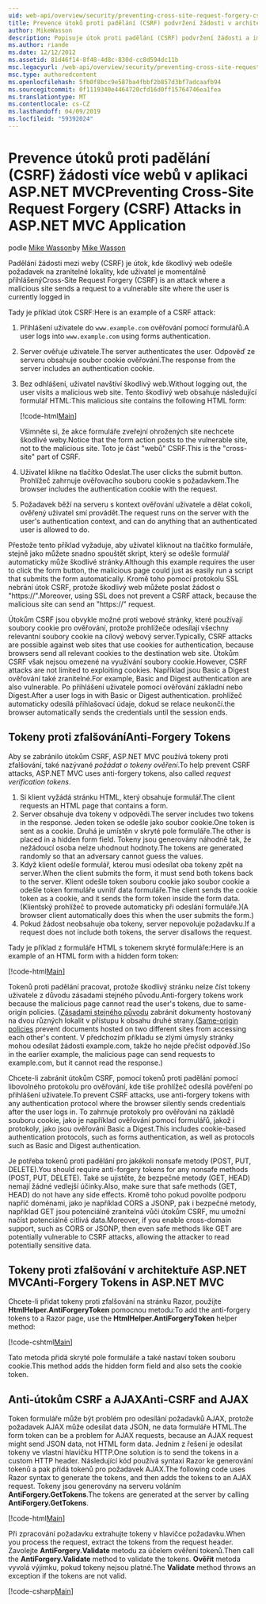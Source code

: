 ```yaml
---
uid: web-api/overview/security/preventing-cross-site-request-forgery-csrf-attacks
title: Prevence útoků proti padělání (CSRF) podvržení žádosti v architektuře ASP.NET MVC
author: MikeWasson
description: Popisuje útok proti padělání (CSRF) podvržení žádosti a implementovat opatření proti CSRF v ASP.NET Web MVC.
ms.author: riande
ms.date: 12/12/2012
ms.assetid: 81d46f14-8f48-4d8c-830d-cc8d594dc11b
msc.legacyurl: /web-api/overview/security/preventing-cross-site-request-forgery-csrf-attacks
msc.type: authoredcontent
ms.openlocfilehash: 5fb0f8bcc9e587ba4fbbf2b857d3bf7adcaafb94
ms.sourcegitcommit: 0f1119340e4464720cfd16d0ff15764746ea1fea
ms.translationtype: MT
ms.contentlocale: cs-CZ
ms.lasthandoff: 04/09/2019
ms.locfileid: "59392024"
---
```

# <a name="preventing-cross-site-request-forgery-csrf-attacks-in-aspnet-mvc-application"></a><span data-ttu-id="3b9a4-103">Prevence útoků proti padělání (CSRF) žádosti více webů v aplikaci ASP.NET MVC</span><span class="sxs-lookup"><span data-stu-id="3b9a4-103">Preventing Cross-Site Request Forgery (CSRF) Attacks in ASP.NET MVC Application</span></span>

<span data-ttu-id="3b9a4-104">podle [Mike Wasson](https://github.com/MikeWasson)</span><span class="sxs-lookup"><span data-stu-id="3b9a4-104">by [Mike Wasson](https://github.com/MikeWasson)</span></span>

<span data-ttu-id="3b9a4-105">Padělání žádosti mezi weby (CSRF) je útok, kde škodlivý web odešle požadavek na zranitelné lokality, kde uživatel je momentálně přihlášený</span><span class="sxs-lookup"><span data-stu-id="3b9a4-105">Cross-Site Request Forgery (CSRF) is an attack where a malicious site sends a request to a vulnerable site where the user is currently logged in</span></span>

<span data-ttu-id="3b9a4-106">Tady je příklad útok CSRF:</span><span class="sxs-lookup"><span data-stu-id="3b9a4-106">Here is an example of a CSRF attack:</span></span>

1. <span data-ttu-id="3b9a4-107">Přihlášení uživatele do `www.example.com` ověřování pomocí formulářů.</span><span class="sxs-lookup"><span data-stu-id="3b9a4-107">A user logs into `www.example.com` using forms authentication.</span></span>
2. <span data-ttu-id="3b9a4-108">Server ověřuje uživatele.</span><span class="sxs-lookup"><span data-stu-id="3b9a4-108">The server authenticates the user.</span></span> <span data-ttu-id="3b9a4-109">Odpověď ze serveru obsahuje soubor cookie ověřování.</span><span class="sxs-lookup"><span data-stu-id="3b9a4-109">The response from the server includes an authentication cookie.</span></span>
3. <span data-ttu-id="3b9a4-110">Bez odhlášení, uživatel navštíví škodlivý web.</span><span class="sxs-lookup"><span data-stu-id="3b9a4-110">Without logging out, the user visits a malicious web site.</span></span> <span data-ttu-id="3b9a4-111">Tento škodlivý web obsahuje následující formulář HTML:</span><span class="sxs-lookup"><span data-stu-id="3b9a4-111">This malicious site contains the following HTML form:</span></span> 

    [!code-html[Main](preventing-cross-site-request-forgery-csrf-attacks/samples/sample1.html)]

    <span data-ttu-id="3b9a4-112">Všimněte si, že akce formuláře zveřejní ohrožených site nechcete škodlivé weby.</span><span class="sxs-lookup"><span data-stu-id="3b9a4-112">Notice that the form action posts to the vulnerable site, not to the malicious site.</span></span> <span data-ttu-id="3b9a4-113">Toto je část "webů" CSRF.</span><span class="sxs-lookup"><span data-stu-id="3b9a4-113">This is the "cross-site" part of CSRF.</span></span>
4. <span data-ttu-id="3b9a4-114">Uživatel klikne na tlačítko Odeslat.</span><span class="sxs-lookup"><span data-stu-id="3b9a4-114">The user clicks the submit button.</span></span> <span data-ttu-id="3b9a4-115">Prohlížeč zahrnuje ověřovacího souboru cookie s požadavkem.</span><span class="sxs-lookup"><span data-stu-id="3b9a4-115">The browser includes the authentication cookie with the request.</span></span>
5. <span data-ttu-id="3b9a4-116">Požadavek běží na serveru s kontext ověřování uživatele a dělat cokoli, ověřený uživatel smí provádět.</span><span class="sxs-lookup"><span data-stu-id="3b9a4-116">The request runs on the server with the user's authentication context, and can do anything that an authenticated user is allowed to do.</span></span>

<span data-ttu-id="3b9a4-117">Přestože tento příklad vyžaduje, aby uživatel kliknout na tlačítko formuláře, stejně jako můžete snadno spouštět skript, který se odešle formulář automaticky může škodlivé stránky.</span><span class="sxs-lookup"><span data-stu-id="3b9a4-117">Although this example requires the user to click the form button, the malicious page could just as easily run a script that submits the form automatically.</span></span> <span data-ttu-id="3b9a4-118">Kromě toho pomocí protokolu SSL nebrání útok CSRF, protože škodlivý web můžete poslat žádost o "https://".</span><span class="sxs-lookup"><span data-stu-id="3b9a4-118">Moreover, using SSL does not prevent a CSRF attack, because the malicious site can send an "https://" request.</span></span>

<span data-ttu-id="3b9a4-119">Útokům CSRF jsou obvykle možné proti webové stránky, které používají soubory cookie pro ověřování, protože prohlížeče odesílají všechny relevantní soubory cookie na cílový webový server.</span><span class="sxs-lookup"><span data-stu-id="3b9a4-119">Typically, CSRF attacks are possible against web sites that use cookies for authentication, because browsers send all relevant cookies to the destination web site.</span></span> <span data-ttu-id="3b9a4-120">Útokům CSRF však nejsou omezené na využívání soubory cookie.</span><span class="sxs-lookup"><span data-stu-id="3b9a4-120">However, CSRF attacks are not limited to exploiting cookies.</span></span> <span data-ttu-id="3b9a4-121">Například jsou Basic a Digest ověřování také zranitelné.</span><span class="sxs-lookup"><span data-stu-id="3b9a4-121">For example, Basic and Digest authentication are also vulnerable.</span></span> <span data-ttu-id="3b9a4-122">Po přihlášení uživatele pomocí ověřování základní nebo Digest.</span><span class="sxs-lookup"><span data-stu-id="3b9a4-122">After a user logs in with Basic or Digest authentication.</span></span> <span data-ttu-id="3b9a4-123">prohlížeč automaticky odesílá přihlašovací údaje, dokud se relace neukončí.</span><span class="sxs-lookup"><span data-stu-id="3b9a4-123">the browser automatically sends the credentials until the session ends.</span></span>

## <a name="anti-forgery-tokens"></a><span data-ttu-id="3b9a4-124">Tokeny proti zfalšování</span><span class="sxs-lookup"><span data-stu-id="3b9a4-124">Anti-Forgery Tokens</span></span>

<span data-ttu-id="3b9a4-125">Aby se zabránilo útokům CSRF, ASP.NET MVC používá tokeny proti zfalšování, také nazývané *požádat o tokeny ověření*.</span><span class="sxs-lookup"><span data-stu-id="3b9a4-125">To help prevent CSRF attacks, ASP.NET MVC uses anti-forgery tokens, also called *request verification tokens*.</span></span>

1. <span data-ttu-id="3b9a4-126">Si klient vyžádá stránku HTML, který obsahuje formulář.</span><span class="sxs-lookup"><span data-stu-id="3b9a4-126">The client requests an HTML page that contains a form.</span></span>
2. <span data-ttu-id="3b9a4-127">Server obsahuje dva tokeny v odpovědi.</span><span class="sxs-lookup"><span data-stu-id="3b9a4-127">The server includes two tokens in the response.</span></span> <span data-ttu-id="3b9a4-128">Jeden token se odešle jako soubor cookie.</span><span class="sxs-lookup"><span data-stu-id="3b9a4-128">One token is sent as a cookie.</span></span> <span data-ttu-id="3b9a4-129">Druhá je umístěn v skryté pole formuláře.</span><span class="sxs-lookup"><span data-stu-id="3b9a4-129">The other is placed in a hidden form field.</span></span> <span data-ttu-id="3b9a4-130">Tokeny jsou generovány náhodně tak, že nežádoucí osoba nelze uhodnout hodnoty.</span><span class="sxs-lookup"><span data-stu-id="3b9a4-130">The tokens are generated randomly so that an adversary cannot guess the values.</span></span>
3. <span data-ttu-id="3b9a4-131">Když klient odešle formulář, kterou musí odesílat oba tokeny zpět na server.</span><span class="sxs-lookup"><span data-stu-id="3b9a4-131">When the client submits the form, it must send both tokens back to the server.</span></span> <span data-ttu-id="3b9a4-132">Klient odešle token souboru cookie jako soubor cookie a odešle token formuláře uvnitř data formuláře.</span><span class="sxs-lookup"><span data-stu-id="3b9a4-132">The client sends the cookie token as a cookie, and it sends the form token inside the form data.</span></span> <span data-ttu-id="3b9a4-133">(Klientský prohlížeč to provede automaticky při odeslání formuláře.)</span><span class="sxs-lookup"><span data-stu-id="3b9a4-133">(A browser client automatically does this when the user submits the form.)</span></span>
4. <span data-ttu-id="3b9a4-134">Pokud žádost neobsahuje oba tokeny, server nepovoluje požadavku.</span><span class="sxs-lookup"><span data-stu-id="3b9a4-134">If a request does not include both tokens, the server disallows the request.</span></span>

<span data-ttu-id="3b9a4-135">Tady je příklad z formuláře HTML s tokenem skryté formuláře:</span><span class="sxs-lookup"><span data-stu-id="3b9a4-135">Here is an example of an HTML form with a hidden form token:</span></span>

[!code-html[Main](preventing-cross-site-request-forgery-csrf-attacks/samples/sample2.html)]

<span data-ttu-id="3b9a4-136">Tokenů proti padělání pracovat, protože škodlivý stránku nelze číst tokeny uživatele z důvodu zásadami stejného původu.</span><span class="sxs-lookup"><span data-stu-id="3b9a4-136">Anti-forgery tokens work because the malicious page cannot read the user's tokens, due to same-origin policies.</span></span> <span data-ttu-id="3b9a4-137">([Zásadami stejného původu](http://www.w3.org/Security/wiki/Same_Origin_Policy) zabránit dokumenty hostovaný na dvou různých lokalit v přístupu k obsahu druhé strany.</span><span class="sxs-lookup"><span data-stu-id="3b9a4-137">([Same-origin policies](http://www.w3.org/Security/wiki/Same_Origin_Policy) prevent documents hosted on two different sites from accessing each other's content.</span></span> <span data-ttu-id="3b9a4-138">V předchozím příkladu se zlými úmysly stránky mohou odesílat žádosti example.com, takže ho nejde přečíst odpověď.)</span><span class="sxs-lookup"><span data-stu-id="3b9a4-138">So in the earlier example, the malicious page can send requests to example.com, but it cannot read the response.)</span></span>

<span data-ttu-id="3b9a4-139">Chcete-li zabránit útokům CSRF, pomocí tokenů proti padělání pomocí libovolného protokolu pro ověřování, kde tiše prohlížeč odesílá pověření po přihlášení uživatele.</span><span class="sxs-lookup"><span data-stu-id="3b9a4-139">To prevent CSRF attacks, use anti-forgery tokens with any authentication protocol where the browser silently sends credentials after the user logs in.</span></span> <span data-ttu-id="3b9a4-140">To zahrnuje protokoly pro ověřování na základě souboru cookie, jako je například ověřování pomocí formulářů, jakož i protokoly, jako jsou ověřování Basic a Digest.</span><span class="sxs-lookup"><span data-stu-id="3b9a4-140">This includes cookie-based authentication protocols, such as forms authentication, as well as protocols such as Basic and Digest authentication.</span></span>

<span data-ttu-id="3b9a4-141">Je potřeba tokenů proti padělání pro jakékoli nonsafe metody (POST, PUT, DELETE).</span><span class="sxs-lookup"><span data-stu-id="3b9a4-141">You should require anti-forgery tokens for any nonsafe methods (POST, PUT, DELETE).</span></span> <span data-ttu-id="3b9a4-142">Také se ujistěte, že bezpečné metody (GET, HEAD) nemají žádné vedlejší účinky.</span><span class="sxs-lookup"><span data-stu-id="3b9a4-142">Also, make sure that safe methods (GET, HEAD) do not have any side effects.</span></span> <span data-ttu-id="3b9a4-143">Kromě toho pokud povolíte podporu napříč doménami, jako je například CORS a JSONP, pak i bezpečné metody, například GET jsou potenciálně zranitelná vůči útokům CSRF, mu umožní načíst potenciálně citlivá data.</span><span class="sxs-lookup"><span data-stu-id="3b9a4-143">Moreover, if you enable cross-domain support, such as CORS or JSONP, then even safe methods like GET are potentially vulnerable to CSRF attacks, allowing the attacker to read potentially sensitive data.</span></span>

## <a name="anti-forgery-tokens-in-aspnet-mvc"></a><span data-ttu-id="3b9a4-144">Tokeny proti zfalšování v architektuře ASP.NET MVC</span><span class="sxs-lookup"><span data-stu-id="3b9a4-144">Anti-Forgery Tokens in ASP.NET MVC</span></span>

<span data-ttu-id="3b9a4-145">Chcete-li přidat tokeny proti zfalšování na stránku Razor, použijte **HtmlHelper.AntiForgeryToken** pomocnou metodu:</span><span class="sxs-lookup"><span data-stu-id="3b9a4-145">To add the anti-forgery tokens to a Razor page, use the **HtmlHelper.AntiForgeryToken** helper method:</span></span>

[!code-cshtml[Main](preventing-cross-site-request-forgery-csrf-attacks/samples/sample3.cshtml)]

<span data-ttu-id="3b9a4-146">Tato metoda přidá skryté pole formuláře a také nastaví token souboru cookie.</span><span class="sxs-lookup"><span data-stu-id="3b9a4-146">This method adds the hidden form field and also sets the cookie token.</span></span>

## <a name="anti-csrf-and-ajax"></a><span data-ttu-id="3b9a4-147">Anti-útokům CSRF a AJAX</span><span class="sxs-lookup"><span data-stu-id="3b9a4-147">Anti-CSRF and AJAX</span></span>

<span data-ttu-id="3b9a4-148">Token formuláře může být problém pro odesílání požadavků AJAX, protože požadavek AJAX může odesílat data JSON, ne data formuláře HTML.</span><span class="sxs-lookup"><span data-stu-id="3b9a4-148">The form token can be a problem for AJAX requests, because an AJAX request might send JSON data, not HTML form data.</span></span> <span data-ttu-id="3b9a4-149">Jedním z řešení je odesílat tokeny ve vlastní hlavičku HTTP.</span><span class="sxs-lookup"><span data-stu-id="3b9a4-149">One solution is to send the tokens in a custom HTTP header.</span></span> <span data-ttu-id="3b9a4-150">Následující kód používá syntaxi Razor ke generování tokenů a pak přidá tokenů pro požadavek AJAX.</span><span class="sxs-lookup"><span data-stu-id="3b9a4-150">The following code uses Razor syntax to generate the tokens, and then adds the tokens to an AJAX request.</span></span> <span data-ttu-id="3b9a4-151">Tokeny jsou generovány na serveru voláním **AntiForgery.GetTokens**.</span><span class="sxs-lookup"><span data-stu-id="3b9a4-151">The tokens are generated at the server by calling **AntiForgery.GetTokens**.</span></span>

[!code-html[Main](preventing-cross-site-request-forgery-csrf-attacks/samples/sample4.html)]

<span data-ttu-id="3b9a4-152">Při zpracování požadavku extrahujte tokeny v hlavičce požadavku.</span><span class="sxs-lookup"><span data-stu-id="3b9a4-152">When you process the request, extract the tokens from the request header.</span></span> <span data-ttu-id="3b9a4-153">Zavolejte **AntiForgery.Validate** metodu za účelem ověření tokenů.</span><span class="sxs-lookup"><span data-stu-id="3b9a4-153">Then call the **AntiForgery.Validate** method to validate the tokens.</span></span> <span data-ttu-id="3b9a4-154">**Ověřit** metoda vyvolá výjimku, pokud tokeny nejsou platné.</span><span class="sxs-lookup"><span data-stu-id="3b9a4-154">The **Validate** method throws an exception if the tokens are not valid.</span></span>

[!code-csharp[Main](preventing-cross-site-request-forgery-csrf-attacks/samples/sample5.cs)]
